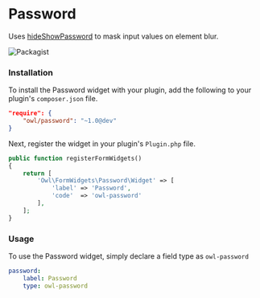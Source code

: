 # Password
Uses [hideShowPassword](https://github.com/cloudfour/hideShowPassword) to mask input values on element blur.

![Packagist](https://img.shields.io/packagist/dt/owl/password.svg)

### Installation
To install the Password widget with your plugin, add the following to your plugin's ```composer.json``` file.

```json
"require": {
    "owl/password": "~1.0@dev"
}
```
Next, register the widget in your plugin's ```Plugin.php``` file.
```php
public function registerFormWidgets()
{
    return [
        'Owl\FormWidgets\Password\Widget' => [
            'label' => 'Password',
            'code'  => 'owl-password'
        ],
    ];
}
```

### Usage
To use the Password widget, simply declare a field type as ```owl-password```
```yaml
password:
    label: Password
    type: owl-password
```
